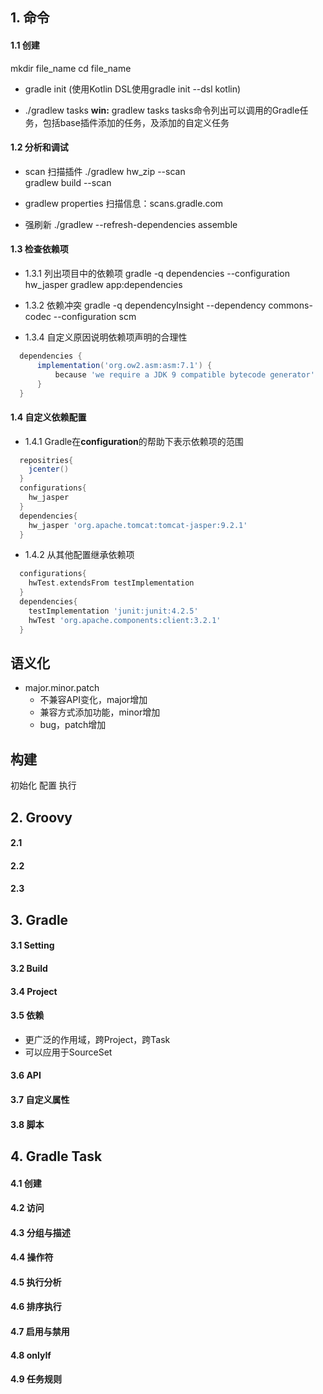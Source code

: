 ## 1. 命令

#### 1.1 创建

mkdir file_name
cd file_name
* gradle init
(使用Kotlin DSL使用gradle init --dsl kotlin)

* ./gradlew tasks
**win:** gradlew tasks
tasks命令列出可以调用的Gradle任务，包括base插件添加的任务，及添加的自定义任务

#### 1.2 分析和调试

* scan 扫描插件
./gradlew hw_zip --scan     
gradlew build --scan

* gradlew properties
 扫描信息：scans.gradle.com

* 强刷新
./gradlew --refresh-dependencies assemble

#### 1.3 检查依赖项

* 1.3.1 列出项目中的依赖项
gradle -q dependencies --configuration hw_jasper
gradlew app:dependencies

* 1.3.2 依赖冲突
gradle -q dependencyInsight --dependency commons-codec --configuration scm

* 1.3.4 自定义原因说明依赖项声明的合理性
```groovy
  dependencies {
      implementation('org.ow2.asm:asm:7.1') {
          because 'we require a JDK 9 compatible bytecode generator'
      }
  }
```
#### 1.4 自定义依赖配置

* 1.4.1 Gradle在**configuration**的帮助下表示依赖项的范围

```groovy
  repositries{
    jcenter()
  }
  configurations{
    hw_jasper
  }
  dependencies{
    hw_jasper 'org.apache.tomcat:tomcat-jasper:9.2.1'
  }
```

* 1.4.2 从其他配置继承依赖项

```groovy
  configurations{
    hwTest.extendsFrom testImplementation
  }
  dependencies{
    testImplementation 'junit:junit:4.2.5'
    hwTest 'org.apache.components:client:3.2.1'
  }
```

## 语义化
* major.minor.patch
    * 不兼容API变化，major增加
    * 兼容方式添加功能，minor增加
    * bug，patch增加


## 构建

初始化
配置
执行


## 2. Groovy
#### 2.1
#### 2.2
#### 2.3

## 3. Gradle
#### 3.1 Setting
#### 3.2 Build
#### 3.4 Project
#### 3.5 依赖
* 更广泛的作用域，跨Project，跨Task
* 可以应用于SourceSet
#### 3.6 API
#### 3.7 自定义属性
#### 3.8 脚本

## 4. Gradle Task
#### 4.1 创建
#### 4.2 访问
#### 4.3 分组与描述
#### 4.4 操作符
#### 4.5 执行分析
#### 4.6 排序执行
#### 4.7 启用与禁用
#### 4.8 onlyIf
#### 4.9 任务规则
